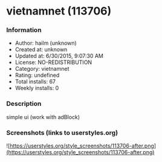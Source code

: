 # vietnamnet (113706)

### Information
- Author: hailm (unknown)
- Created at: unknown
- Updated at: 6/30/2015, 9:07:30 AM
- License: NO-REDISTRIBUTION
- Category: vietnamnet
- Rating: undefined
- Total installs: 67
- Weekly installs: 0


### Description
simple ui (work with adBlock)


### Screenshots (links to userstyles.org)
![https://userstyles.org/style_screenshots/113706-after.png](https://userstyles.org/style_screenshots/113706-after.png)


